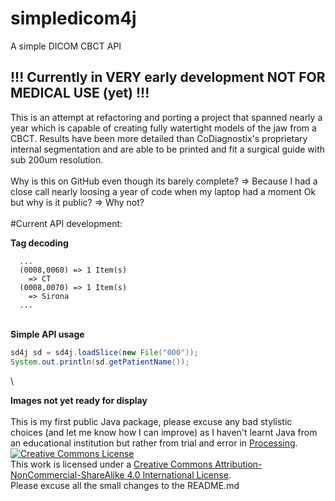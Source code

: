 # simpledicom4j
A simple DICOM CBCT API

## !!! Currently in VERY early development NOT FOR MEDICAL USE (yet) !!!

This is an attempt at refactoring and porting a project that spanned nearly a year which is capable of creating fully watertight models of the jaw from a CBCT.
Results have been more detailed than CoDiagnostix's proprietary internal segmentation and are able to be printed and fit a surgical guide with sub 200um resolution.
\
\
Why is this on GitHub even though its barely complete?
  => Because I had a close call nearly loosing a year of code when my laptop had a moment
Ok but why is it public?
  => Why not?
\
\
#Current API development:

**Tag decoding**
```
  ...
  (0008,0060) => 1 Item(s)
    => CT
  (0008,0070) => 1 Item(s)
    => Sirona
  ...
```
\
**Simple API usage**
```java
sd4j sd = sd4j.loadSlice(new File("000"));
System.out.println(sd.getPatientName());
```
\

**Images not yet ready for display**
\
\
This is my first public Java package, please excuse any bad stylistic choices (and let me know how I can improve) as I haven't learnt Java from an educational institution but rather from trial and error in 
<a href="https://processing.org">Processing</a>.
\
<a rel="license" href="http://creativecommons.org/licenses/by-nc-sa/4.0/"><img alt="Creative Commons License" style="border-width:0" src="https://i.creativecommons.org/l/by-nc-sa/4.0/88x31.png" /></a><br />This work is licensed under a <a rel="license" href="http://creativecommons.org/licenses/by-nc-sa/4.0/">Creative Commons Attribution-NonCommercial-ShareAlike 4.0 International License</a>.
\
Please excuse all the small changes to the README.md
